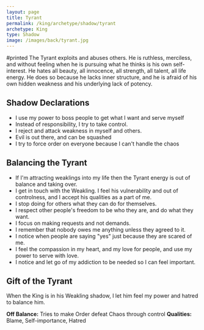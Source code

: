 ```yaml
---
layout: page
title: Tyrant
permalink: /king/archetype/shadow/tyrant
archetype: King
type: Shadow
image: /images/back/tyrant.jpg
---
```

#printed The Tyrant exploits and abuses others. He is ruthless, merciless, and without feeling when he is pursuing what he thinks is his own self-interest. He hates all beauty, all innocence, all strength, all talent, all life energy. He does so because he lacks inner structure, and he is afraid of his own hidden weakness and his underlying lack of potency.

## Shadow Declarations
- I use my power to boss people to get what I want and serve myself
- Instead of responsibility, I try to take control.
- I reject and attack weakness in myself and others.
- Evil is out there, and can be squashed
- I try to force order on everyone because I can't handle the chaos
## Balancing the Tyrant
- If I'm attracting weaklings into my life then the Tyrant energy is out of balance and taking over.
- I get in touch with the Weakling. I feel his vulnerability and out of controlness, and I accept his qualities as a part of me. 
- I stop doing for others what they can do for themselves. 
- I respect other people's freedom to be who they are, and do what they want.
- I focus on making requests and not demands. 
- I remember that nobody owes me anything unless they agreed to it. 
- I notice when people are saying "yes" just because they are scared of me.
- I feel the compassion in my heart, and my love for people, and use my power to serve with love. 
- I notice and let go of my addiction to be needed so I can feel important.
## Gift of the Tyrant
When the King is in his Weakling shadow, I let him feel my power and hatred to balance him. 

**Off Balance:** Tries to make Order defeat Chaos through control
**Qualities:** Blame, Self-importance, Hatred
